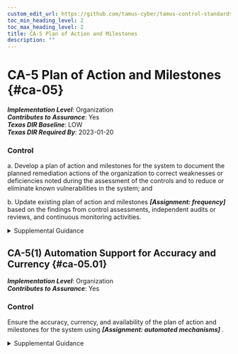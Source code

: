 ```yaml
---
custom_edit_url: https://github.com/tamus-cyber/tamus-control-standards/tree/main/content/tamus.edu/TAMUS_profile.xml
toc_min_heading_level: 2
toc_max_heading_level: 2
title: CA-5 Plan of Action and Milestones
description: ""
---
```


# CA-5 Plan of Action and Milestones {#ca-05}

_**Implementation Level**_: Organization\
_**Contributes to Assurance**_: Yes\
_**Texas DIR Baseline**_: LOW\
_**Texas DIR Required By**_: 2023-01-20

### Control

a. Develop a plan of action and milestones for the system to document the planned remediation actions of the organization to correct weaknesses or deficiencies noted during the assessment of the controls and to reduce or eliminate known vulnerabilities in the system; and

b. Update existing plan of action and milestones <strong> <em>[Assignment: frequency]</em> </strong> based on the findings from control assessments, independent audits or reviews, and continuous monitoring activities.

<details>
  <summary>Supplemental Guidance</summary>

Plans of action and milestones are useful for any type of organization to track planned remedial actions. Plans of action and milestones are required in authorization packages and subject to federal reporting requirements established by OMB.

</details>

## CA-5(1) Automation Support for Accuracy and Currency {#ca-05.01}

_**Implementation Level**_: Organization\
_**Contributes to Assurance**_: Yes

### Control

Ensure the accuracy, currency, and availability of the plan of action and milestones for the system using <strong> <em>[Assignment: automated mechanisms]</em> </strong>.

<details>
  <summary>Supplemental Guidance</summary>

Using automated tools helps maintain the accuracy, currency, and availability of the plan of action and milestones and facilitates the coordination and sharing of security and privacy information throughout the organization. Such coordination and information sharing help to identify systemic weaknesses or deficiencies in organizational systems and ensure that appropriate resources are directed at the most critical system vulnerabilities in a timely manner.

</details>

